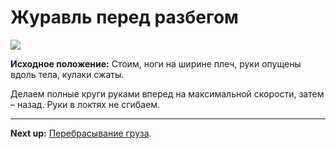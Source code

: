 # Журавль перед разбегом



![](../img/28.png)

**Исходное положение:** Стоим, ноги на ширине плеч, руки опущены вдоль тела,
кулаки сжаты.

Делаем полные круги руками вперед на максимальной скорости, затем – назад. Руки в локтях не сгибаем.

***

**Next up:** [Перебрасывание груза](../29).
